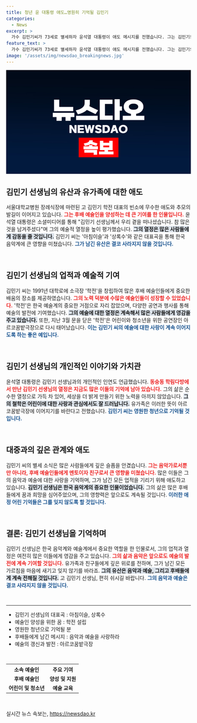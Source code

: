 ```yaml
---
title: 청년 윤 대통령 애도…영원히 기억될 김민기
categories:
  - News
excerpt: >
  가수 김민기씨가 73세로 별세하자 윤석열 대통령이 애도 메시지를 전했습니다. 그는 김민기의 열정과 예술적 기여를 회고하며, 그의 정신이 후배들에게 이어지기를 기원했습니다.
feature_text: >
  가수 김민기씨가 73세로 별세하자 윤석열 대통령이 애도 메시지를 전했습니다. 그는 김민기의 열정과 예술적 기여를 회고하며, 그의 정신이 후배들에게 이어지기를 기원했습니다.
image: '/assets/img/newsdao_breakingnews.jpg'
---
```


<p><img src="/assets/img/newsdao_breakingnews.jpg" alt="ranknews 속보" /></p>

<h2 data-ke-size="size26">김민기 선생님의 유산과 유가족에 대한 애도</h2>

<p data-ke-size="size16">서울대학교병원 장례식장에 마련된 고 김민기 학전 대표의 빈소에 무수한 애도와 추모의 발길이 이어지고 있습니다. <b><span style="color: #ee2323;">그는 후배 예술인을 양성하는 데 큰 기여를 한 인물입니다.</span></b> 윤석열 대통령은 소셜미디어를 통해 "김민기 선생님께서 우리 곁을 떠나셨습니다. 참 많은 것을 남겨주셨다"며 그의 예술적 열정을 높이 평가했습니다. <b><span style="background-color: #21538527;">그의 열정은 많은 사람들에게 감동을 줄 것입니다.</span></b> 김민기 씨는 '아침이슬'과 '상록수'와 같은 대표곡을 통해 한국 음악계에 큰 영향을 미쳤습니다. <b><span style="color: #1a5490;">그가 남긴 유산은 결코 사라지지 않을 것입니다.</span></b></p>

<p data-ke-size="size16">&nbsp;</p>

<h2 data-ke-size="size26">김민기 선생님의 업적과 예술적 기여</h2>

<p data-ke-size="size16">김민기 씨는 1991년 대학로에 소극장 '학전'을 창립하여 많은 후배 예술인들에게 중요한 배움의 장소를 제공하였습니다. <b><span style="color: #ee2323;">그의 노력 덕분에 수많은 예술인들이 성장할 수 있었습니다.</span></b> '학전'은 한국 예술계의 중요한 거점으로 자리 잡았으며, 다양한 공연과 행사를 통해 예술의 발전에 기여했습니다. <b><span style="background-color: #21538527;">그의 예술에 대한 열정은 계속해서 많은 사람들에게 영감을 주고 있습니다.</span></b> 또한, 지난 3월 문을 닫은 '학전'은 어린이와 청소년을 위한 공연장인 아르코꿈밭극장으로 다시 태어났습니다. <b><span style="color: #1a5490;">이는 김민기 씨의 예술에 대한 사랑이 계속 이어지도록 하는 좋은 예입니다.</span></b></p>

<p data-ke-size="size16">&nbsp;</p>

<h2 data-ke-size="size26">김민기 선생님의 개인적인 이야기와 가치관</h2>

<p data-ke-size="size16">윤석열 대통령은 김민기 선생님과의 개인적인 인연도 언급했습니다. <b><span style="color: #ee2323;">동숭동 학림다방에서 만난 김민기 선생님의 열정은 지금도 많은 이들의 기억에 남아 있습니다.</span></b> 그의 삶은 순수한 열정으로 가득 차 있어, 세상을 더 밝게 만들기 위한 노력을 아끼지 않았습니다. <b><span style="background-color: #21538527;">그의 철학은 어린이에 대한 사랑과 관심에서도 잘 드러납니다.</span></b> 유가족은 이러한 뜻이 아르코꿈밭극장에 이어지기를 바란다고 전했습니다. <b><span style="color: #1a5490;">김민기 씨는 영원한 청년으로 기억될 것입니다.</span></b></p>

<p data-ke-size="size16">&nbsp;</p>

<h2 data-ke-size="size26">대중과의 깊은 관계와 애도</h2>

<p data-ke-size="size16">김민기 씨의 별세 소식은 많은 사람들에게 깊은 슬픔을 안겼습니다. <b><span style="color: #ee2323;">그는 음악가로서뿐만 아니라, 후배 예술인들에게 멘토이자 친구로서 큰 영향을 미쳤습니다.</span></b> 많은 이들은 그의 음악과 예술에 대한 사랑을 기억하며, 그가 남긴 모든 업적을 기리기 위해 애도하고 있습니다. <b><span style="background-color: #21538527;">김민기 선생님은 한국 음악계의 중요한 인물이었습니다.</span></b> 그의 삶은 많은 후배들에게 꿈과 희망을 심어주었으며, 그의 영향력은 앞으로도 계속될 것입니다. <b><span style="color: #1a5490;">이러한 애정 어린 기억들은 그를 잊지 않도록 할 것입니다.</span></b></p>

<p data-ke-size="size16">&nbsp;</p>

<h2 data-ke-size="size26">결론: 김민기 선생님을 기억하며</h2>

<p data-ke-size="size16">김민기 선생님은 한국 음악계와 예술계에서 중요한 역할을 한 인물로서, 그의 업적과 열정은 여전히 많은 이들에게 영감을 주고 있습니다. <b><span style="color: #ee2323;">그의 삶과 음악은 앞으로도 예술의 발전에 계속 기여할 것입니다.</span></b> 유가족과 친구들에게 깊은 위로를 전하며, 그가 남긴 모든 가르침을 마음에 새기고 잊지 않기를 바라죠. <b><span style="background-color: #21538527;">그의 유산은 음악과 예술, 그리고 후배들에게 계속 전해질 것입니다.</span></b> 고 김민기 선생님, 편히 쉬시길 바랍니다. <b><span style="color: #1a5490;">그의 음악과 예술은 결코 사라지지 않을 것입니다.</span></b></p>

<p data-ke-size="size16">&nbsp;</p>

<hr>

<ul>
  <li>김민기 선생님의 대표곡 : 아침이슬, 상록수</li>
  <li>예술인 양성을 위한 꿈 : 학전 설립</li>
  <li>영원한 청년으로 기억될 분</li>
  <li>후배들에게 남긴 메시지 : 음악과 예술을 사랑하라</li>
  <li>예술의 갱신과 발전 : 아르코꿈밭극장</li>
</ul>

<p data-ke-size="size16">&nbsp;</p>

<table style="width: 100%;">
<tr>
    <th style="text-align: center;"><b>소속 예술인</b></th>
    <th style="text-align: center;"><b>주요 기여</b></th>
</tr>
<tr>
    <td style="text-align: center; height: 17px;"><b>후배 예술인</b></td>
    <td style="text-align: center; height: 17px;"><b>양성 및 지원</b></td>
</tr>
<tr>
    <td style="text-align: center; height: 17px;"><b>어린이 및 청소년</b></td>
    <td style="text-align: center; height: 17px;"><b>예술 교육</b></td>
</tr>
</table>

<p data-ke-size="size16">&nbsp;</p>
실시간 뉴스 속보는, <a href="https://newsdao.kr" rel="dofollow">https://newsdao.kr</a>



